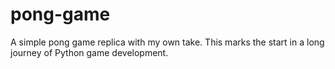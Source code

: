 # pong-game
A simple pong game replica with my own take. This marks the start in a long journey of Python game development.
